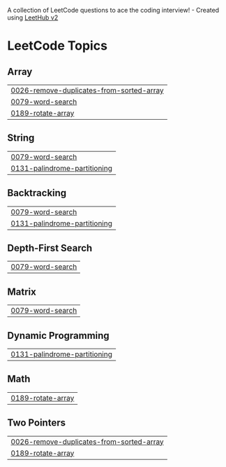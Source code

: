 A collection of LeetCode questions to ace the coding interview! - Created using [LeetHub v2](https://github.com/arunbhardwaj/LeetHub-2.0)
<!---LeetCode Topics Start-->
# LeetCode Topics
## Array
|  |
| ------- |
| [0026-remove-duplicates-from-sorted-array](https://github.com/pratishtha-gupta/leetcode/tree/master/0026-remove-duplicates-from-sorted-array) |
| [0079-word-search](https://github.com/pratishtha-gupta/leetcode/tree/master/0079-word-search) |
| [0189-rotate-array](https://github.com/pratishtha-gupta/leetcode/tree/master/0189-rotate-array) |
## String
|  |
| ------- |
| [0079-word-search](https://github.com/pratishtha-gupta/leetcode/tree/master/0079-word-search) |
| [0131-palindrome-partitioning](https://github.com/pratishtha-gupta/leetcode/tree/master/0131-palindrome-partitioning) |
## Backtracking
|  |
| ------- |
| [0079-word-search](https://github.com/pratishtha-gupta/leetcode/tree/master/0079-word-search) |
| [0131-palindrome-partitioning](https://github.com/pratishtha-gupta/leetcode/tree/master/0131-palindrome-partitioning) |
## Depth-First Search
|  |
| ------- |
| [0079-word-search](https://github.com/pratishtha-gupta/leetcode/tree/master/0079-word-search) |
## Matrix
|  |
| ------- |
| [0079-word-search](https://github.com/pratishtha-gupta/leetcode/tree/master/0079-word-search) |
## Dynamic Programming
|  |
| ------- |
| [0131-palindrome-partitioning](https://github.com/pratishtha-gupta/leetcode/tree/master/0131-palindrome-partitioning) |
## Math
|  |
| ------- |
| [0189-rotate-array](https://github.com/pratishtha-gupta/leetcode/tree/master/0189-rotate-array) |
## Two Pointers
|  |
| ------- |
| [0026-remove-duplicates-from-sorted-array](https://github.com/pratishtha-gupta/leetcode/tree/master/0026-remove-duplicates-from-sorted-array) |
| [0189-rotate-array](https://github.com/pratishtha-gupta/leetcode/tree/master/0189-rotate-array) |
<!---LeetCode Topics End-->